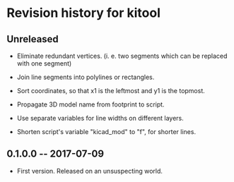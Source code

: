 # Revision history for kitool

## Unreleased

* Eliminate redundant vertices.  (i. e. two segments which can be
  replaced with one segment)

* Join line segments into polylines or rectangles.

* Sort coordinates, so that x1 is the leftmost and y1 is the topmost.

* Propagate 3D model name from footprint to script.

* Use separate variables for line widths on different layers.

* Shorten script's variable "kicad_mod" to "f", for shorter lines.

## 0.1.0.0  -- 2017-07-09

* First version. Released on an unsuspecting world.
